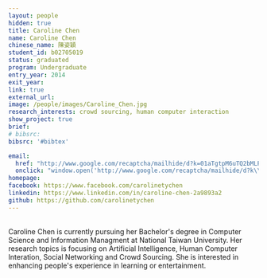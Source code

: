 ```yaml
---
layout: people
hidden: true
title: Caroline Chen
name: Caroline Chen
chinese_name: 陳姿穎
student_id: b02705019
status: graduated
program: Undergraduate
entry_year: 2014
exit_year: 
link: true
external_url: 
image: /people/images/Caroline_Chen.jpg
research_interests: crowd sourcing, human computer interaction
show_project: true
brief: 
# bibsrc:
bibsrc: '#bibtex'

email:
  href: "http://www.google.com/recaptcha/mailhide/d?k=01aTgtpM6uTQ2bMLPP8qSiIw==&amp;c=J9G1D2dJwJL0OVGqNrlIKMcYIZHddIch8a6AMEhqB9g="
  onclick: "window.open('http://www.google.com/recaptcha/mailhide/d?k\\x3d01aTgtpM6uTQ2bMLPP8qSiIw\\x3d\\x3d\\x26c\\x3dJ9G1D2dJwJL0OVGqNrlIKMcYIZHddIch8a6AMEhqB9g\\x3d', '', 'toolbar=0,scrollbars=0,location=0,statusbar=0,menubar=0,resizable=0,width=500,height=300'); return false;"
homepage: 
facebook: https://www.facebook.com/carolinetychen
linkedin: https://www.linkedin.com/in/caroline-chen-2a9893a2
github: https://github.com/carolinetychen
---
```


<br />
Caroline Chen is currently pursuing her Bachelor's degree in Computer Science and Information Managment at National Taiwan University. Her research topics is focusing on Artificial Intelligence, Human Computer Interation, Social Networking and Crowd Sourcing. She is interested in enhancing people's experience in learning or entertainment.
